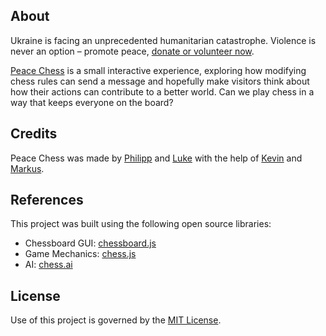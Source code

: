 
## About
Ukraine is facing an unprecedented humanitarian catastrophe. Violence is never an option – promote peace, [donate or volunteer now](https://www.ukraine.who.foundation/?form=FUNWLUTAZDA).

[Peace Chess](https://peace-chess.com) is a small interactive experience, exploring how modifying chess rules can send a message and hopefully make visitors think about how their actions can contribute to a better world. Can we play chess in a way that keeps everyone on the board?


## Credits
Peace Chess was made by [Philipp](https://hallo.pm) and [Luke](https://calek.co) with the help of [Kevin](https://kvbx.de) and [Markus](https://wzlhfr.com).


## References
This project was built using the following open source libraries:
- Chessboard GUI: [chessboard.js](https://www.chessboardjs.com)
- Game Mechanics: [chess.js](https://github.com/jhlywa/chess.js/)
- AI: [chess.ai](https://github.com/zeyu2001/chess-ai)


## License
Use of this project is governed by the [MIT License](LICENSE).
